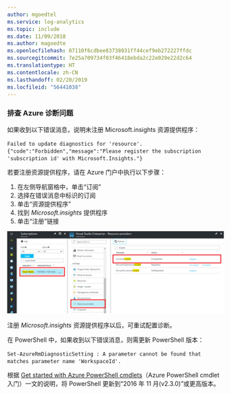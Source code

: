 ```yaml
---
author: mgoedtel
ms.service: log-analytics
ms.topic: include
ms.date: 11/09/2018
ms.author: magoedte
ms.openlocfilehash: 07110f6cdbee83738031ff44cef9eb272227ffdc
ms.sourcegitcommit: 7e25a709734f03f46418ebda2c22e029e22d2c64
ms.translationtype: HT
ms.contentlocale: zh-CN
ms.lasthandoff: 02/20/2019
ms.locfileid: "56441038"
---
```

### <a name="troubleshoot-azure-diagnostics"></a>排查 Azure 诊断问题

如果收到以下错误消息，说明未注册 Microsoft.insights 资源提供程序：

`Failed to update diagnostics for 'resource'. {"code":"Forbidden","message":"Please register the subscription 'subscription id' with Microsoft.Insights."}`

若要注册资源提供程序，请在 Azure 门户中执行以下步骤：

1.  在左侧导航窗格中，单击“订阅”
2.  选择在错误消息中标识的订阅
3.  单击“资源提供程序”
4.  找到 *Microsoft.insights* 提供程序
5.  单击“注册”链接

![注册 microsoft.insights 资源提供程序](./media/log-analytics-troubleshoot-azure-diagnostics/log-analytics-register-microsoft-diagnostics-resource-provider.png)

注册 *Microsoft.insights* 资源提供程序以后，可重试配置诊断。


在 PowerShell 中，如果收到以下错误消息，则需更新 PowerShell 版本：

`Set-AzureRmDiagnosticSetting : A parameter cannot be found that matches parameter name 'WorkspaceId'.`

根据 [Get started with Azure PowerShell cmdlets](https://docs.microsoft.com/powershell/azureps-cmdlets-docs/)（Azure PowerShell cmdlet 入门）一文的说明，将 PowerShell 更新到“2016 年 11 月(v2.3.0)”或更高版本。
